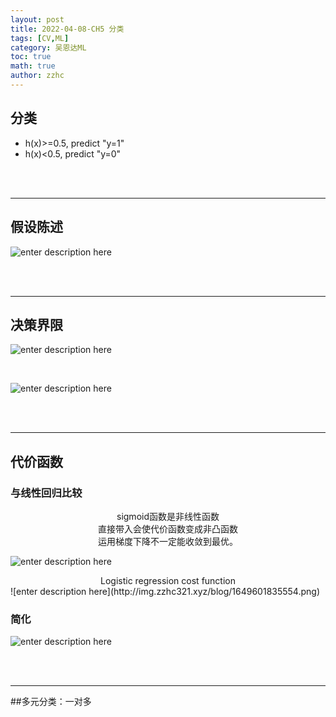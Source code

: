 ```yaml
---
layout: post
title: 2022-04-08-CH5 分类
tags: [CV,ML]
category: 吴恩达ML
toc: true
math: true
author: zzhc
---
```


## 分类

 - h(x)>=0.5, predict "y=1"
 - h(x)<0.5, predict "y=0"















<br>
<br>

***

## 假设陈述

![enter description here](http://img.zzhc321.xyz/blog/1649600445195.png)












<br>
<br>

***

## 决策界限




![enter description here](http://img.zzhc321.xyz/blog/1649600870394.png)

<br>

![enter description here](http://img.zzhc321.xyz/blog/1649601035577.png)








<br>
<br>

***

## 代价函数

### 与线性回归比较
<center> sigmoid函数是非线性函数</center><center>直接带入会使代价函数变成非凸函数</center><center>运用梯度下降不一定能收敛到最优。</center>

![enter description here](http://img.zzhc321.xyz/blog/1649601550104.png)
<br>

<center>Logistic regression cost function</center> 
![enter description here](http://img.zzhc321.xyz/blog/1649601835554.png)



### 简化
![enter description here](http://img.zzhc321.xyz/blog/1649602023776.png)






<br>
<br>

***

##多元分类：一对多





